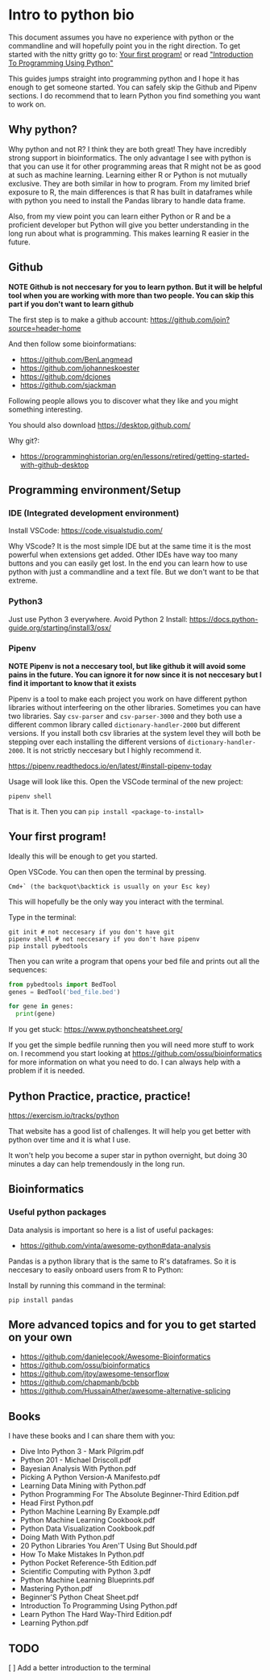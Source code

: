 # Intro to python bio

This document assumes you have no experience with python or the commandline and will hopefully point you in the right direction. To get started with the nitty gritty go to: [Your first program!](#your-first-program) or read ["Introduction To Programming Using Python"](#books)

This guides jumps straight into programming python and I hope it has enough to get someone started. You can safely skip the Github and Pipenv sections. I do recommend that to learn Python you find something you want to work on.

## Why python?

Why python and not R? I think they are both great! They have incredibly strong support in bioinformatics. The only advantage I see with python is that you can use it for other programming areas that R might not be as good at such as machine learning. Learning either R or Python is not mutually exclusive. They are both similar in how to program. From my limited brief exposure to R, the main differences is that R has built in dataframes while with python you need to install the Pandas library to handle data frame.

Also, from my view point you can learn either Python or R and be a proficient developer but Python will give you better understanding in the long run about what is programming. This makes learning R easier in the future.

## Github

__NOTE Github is not neccesary for you to learn python. But it will be helpful tool when you are working with more than two people. You can skip this part if you don't want to learn github__

The first step is to make a github account: https://github.com/join?source=header-home

And then follow some bioinformatians:
- https://github.com/BenLangmead
- https://github.com/johanneskoester
- https://github.com/dcjones
- https://github.com/sjackman

Following people allows you to  discover what they like and you might something interesting.

You should also download https://desktop.github.com/

Why git?: 
- https://programminghistorian.org/en/lessons/retired/getting-started-with-github-desktop

## Programming environment/Setup

### IDE (Integrated development environment)

Install VSCode: https://code.visualstudio.com/

Why VScode? It is the most simple IDE but at the same time it is the most powerful when extensions get added. Other IDEs have way too many buttons and you can easily get lost. In the end you can learn how to use python with just a commandline and a text file. But we don't want to be that extreme.

### Python3

Just use Python 3 everywhere. Avoid Python 2
Install: https://docs.python-guide.org/starting/install3/osx/

### Pipenv

__NOTE Pipenv is not a neccesary tool, but like github it will avoid some pains in the future. You can ignore it for now since it is not neccesary but I find it important to know that it exists__

Pipenv is a tool to make each project you work on have different python libraries without interfeering on the other libraries. Sometimes you can have two libraries. Say `csv-parser` and `csv-parser-3000` and they both use a different common library called `dictionary-handler-2000` but different versions. If you install both csv libraries at the system level they will both be stepping over each installing the different versions of `dictionary-handler-2000`. It is not strictly neccesary but I highly recommend it.

https://pipenv.readthedocs.io/en/latest/#install-pipenv-today

Usage will look like this. Open the VSCode terminal of the new project:

```
pipenv shell
```

That is it. Then you can `pip install <package-to-install>`

## Your first program!

Ideally this will be enough to get you started.

Open VSCode. You can then open the terminal by pressing.

```
Cmd+` (the backquot\backtick is usually on your Esc key)
```

This will hopefully be the only way you interact with the terminal. 

Type in the terminal:

```
git init # not neccesary if you don't have git
pipenv shell # not neccesary if you don't have pipenv
pip install pybedtools
```

Then you can write a program that opens your bed file and prints out all the sequences:

```python
from pybedtools import BedTool
genes = BedTool('bed_file.bed')

for gene in genes:
  print(gene)
```

If you get stuck: https://www.pythoncheatsheet.org/

If you get the simple bedfile running then you will need more stuff to work on. I recommend you start looking at https://github.com/ossu/bioinformatics
 for more information on what you need to do. I can always help with a problem if it is needed.

## Python Practice, practice, practice!

https://exercism.io/tracks/python

That website has a good list of challenges. It will help you get better with python over time and it is what I use.

It won't help you become a super star in python overnight, but doing 30 minutes a day can help tremendously in the long run.

## Bioinformatics

### Useful python packages

Data analysis is important so here is a list of useful packages:
 - https://github.com/vinta/awesome-python#data-analysis

Pandas is a python library that is the same to R's dataframes. So it is neccesary to easily onboard users from R to Python:

Install by running this command in the terminal:

```
pip install pandas
```

## More advanced topics and for you to get started on your own

 - https://github.com/danielecook/Awesome-Bioinformatics
 - https://github.com/ossu/bioinformatics
 - https://github.com/jtoy/awesome-tensorflow
 - https://github.com/chapmanb/bcbb
 - https://github.com/HussainAther/awesome-alternative-splicing

## Books 

I have these books and I can share them with you:

 - Dive Into Python 3 - Mark Pilgrim.pdf
 - Python 201 - Michael Driscoll.pdf
 - Bayesian Analysis With Python.pdf
 - Picking A Python Version-A Manifesto.pdf
 - Learning Data Mining with Python.pdf
 - Python Programming For The Absolute Beginner-Third Edition.pdf
 - Head First Python.pdf
 - Python Machine Learning By Example.pdf
 - Python Machine Learning Cookbook.pdf
 - Python Data Visualization Cookbook.pdf
 - Doing Math With Python.pdf
 - 20 Python Libraries You Aren'T Using But Should.pdf
 - How To Make Mistakes In Python.pdf
 - Python Pocket Reference-5th Edition.pdf
 - Scientific Computing with Python 3.pdf
 - Python Machine Learning Blueprints.pdf
 - Mastering Python.pdf
 - Beginner'S Python Cheat Sheet.pdf
 - Introduction To Programming Using Python.pdf
 - Learn Python The Hard Way-Third Edition.pdf
 - Learning Python.pdf


## TODO

[ ] Add a better introduction to the terminal
